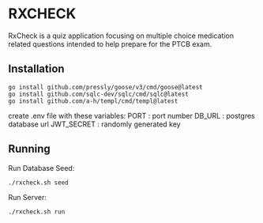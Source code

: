 # RXCHECK

RxCheck is a quiz application focusing on multiple choice medication related questions
intended to help prepare for the PTCB exam.

## Installation

```
go install github.com/pressly/goose/v3/cmd/goose@latest
go install github.com/sqlc-dev/sqlc/cmd/sqlc@latest
go install github.com/a-h/templ/cmd/templ@latest
```
create .env file with these variables:
PORT : port number
DB_URL : postgres database url
JWT_SECRET : randomly generated key

## Running

Run Database Seed:
```
./rxcheck.sh seed
```

Run Server:
```
./rxcheck.sh run
```